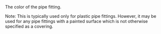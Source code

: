 The color of the pipe fitting.

Note: This is typically used only for plastic pipe fittings. However, it may be used for any pipe fittings with a painted surface which is not otherwise specified as a covering.